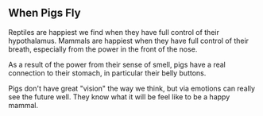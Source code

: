 ## When Pigs Fly

Reptiles are happiest we find when they have full control of their hypothalamus. Mammals are happiest when they have full control of their breath, especially from the power in the front of the nose.

As a result of the power from their sense of smell, pigs have a real connection to their stomach, in particular their belly buttons.

Pigs don't have great "vision" the way we think, but via emotions can really see the future well. They know what it will be feel like to be a happy mammal.